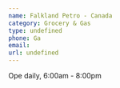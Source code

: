 ```yaml
---
name: Falkland Petro - Canada 
category: Grocery & Gas
type: undefined
phone: Ga
email: 
url: undefined
---
```


Ope daily, 6:00am - 8:00pm
